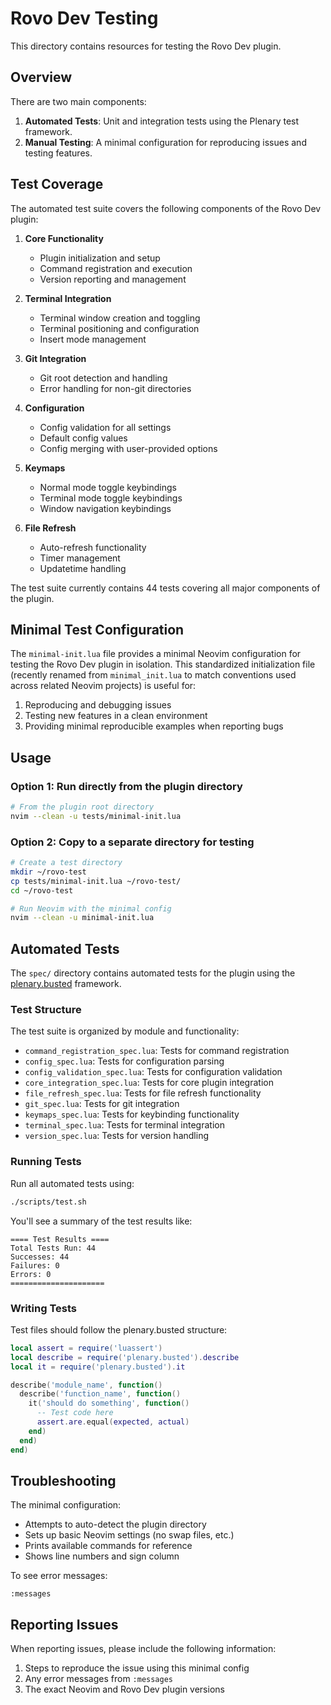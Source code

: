 # Rovo Dev Testing

This directory contains resources for testing the Rovo Dev plugin.

## Overview

There are two main components:

1. **Automated Tests**: Unit and integration tests using the Plenary test framework.
2. **Manual Testing**: A minimal configuration for reproducing issues and testing features.

## Test Coverage

The automated test suite covers the following components of the Rovo Dev plugin:

1. **Core Functionality**
   - Plugin initialization and setup
   - Command registration and execution
   - Version reporting and management

2. **Terminal Integration**
   - Terminal window creation and toggling
   - Terminal positioning and configuration
   - Insert mode management

3. **Git Integration**
   - Git root detection and handling
   - Error handling for non-git directories

4. **Configuration**
   - Config validation for all settings
   - Default config values
   - Config merging with user-provided options

5. **Keymaps**
   - Normal mode toggle keybindings
   - Terminal mode toggle keybindings
   - Window navigation keybindings

6. **File Refresh**
   - Auto-refresh functionality
   - Timer management
   - Updatetime handling

The test suite currently contains 44 tests covering all major components of the plugin.

## Minimal Test Configuration

The `minimal-init.lua` file provides a minimal Neovim configuration for testing the Rovo Dev plugin in isolation. This standardized initialization file (recently renamed from `minimal_init.lua` to match conventions used across related Neovim projects) is useful for:

1. Reproducing and debugging issues
2. Testing new features in a clean environment
3. Providing minimal reproducible examples when reporting bugs

## Usage

### Option 1: Run directly from the plugin directory

```bash
# From the plugin root directory
nvim --clean -u tests/minimal-init.lua
```

### Option 2: Copy to a separate directory for testing

```bash
# Create a test directory
mkdir ~/rovo-test
cp tests/minimal-init.lua ~/rovo-test/
cd ~/rovo-test

# Run Neovim with the minimal config
nvim --clean -u minimal-init.lua
```

## Automated Tests

The `spec/` directory contains automated tests for the plugin using the [plenary.busted](https://github.com/nvim-lua/plenary.nvim) framework.

### Test Structure

The test suite is organized by module and functionality:

- `command_registration_spec.lua`: Tests for command registration
- `config_spec.lua`: Tests for configuration parsing
- `config_validation_spec.lua`: Tests for configuration validation
- `core_integration_spec.lua`: Tests for core plugin integration
- `file_refresh_spec.lua`: Tests for file refresh functionality
- `git_spec.lua`: Tests for git integration
- `keymaps_spec.lua`: Tests for keybinding functionality
- `terminal_spec.lua`: Tests for terminal integration
- `version_spec.lua`: Tests for version handling

### Running Tests

Run all automated tests using:

```bash
./scripts/test.sh
```

You'll see a summary of the test results like:

```plaintext
==== Test Results ====
Total Tests Run: 44
Successes: 44
Failures: 0
Errors: 0
=====================
```

### Writing Tests

Test files should follow the plenary.busted structure:

```lua
local assert = require('luassert')
local describe = require('plenary.busted').describe
local it = require('plenary.busted').it

describe('module_name', function()
  describe('function_name', function()
    it('should do something', function()
      -- Test code here
      assert.are.equal(expected, actual)
    end)
  end)
end)
```

## Troubleshooting

The minimal configuration:

- Attempts to auto-detect the plugin directory
- Sets up basic Neovim settings (no swap files, etc.)
- Prints available commands for reference
- Shows line numbers and sign column

To see error messages:

```vim
:messages
```

## Reporting Issues

When reporting issues, please include the following information:

1. Steps to reproduce the issue using this minimal config
2. Any error messages from `:messages`
3. The exact Neovim and Rovo Dev plugin versions
